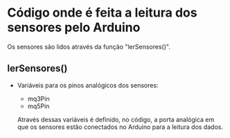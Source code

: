 # Código onde é feita a leitura dos sensores pelo Arduino

Os sensores são lidos através da função "lerSensores()".

## lerSensores()
* Variáveis para os pinos analógicos dos sensores:
  - mq3Pin
  - mq5Pin
    
  Através dessas variáveis é definido, no código, a porta analógica em que os sensores estão conectados no Arduino para a leitura dos dados.






























  
